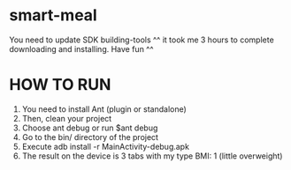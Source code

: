 smart-meal
==========

You need to update SDK building-tools ^^ it took me 3 hours to complete downloading and installing. Have fun ^^


HOW TO RUN
==========

1. You need to install Ant (plugin or standalone)
2. Then, clean your project
3. Choose ant debug or run $ant debug
4. Go to the bin/ directory of the project
5. Execute adb install -r MainActivity-debug.apk
6. The result on the device is 3 tabs with my type BMI: 1 (little overweight)
